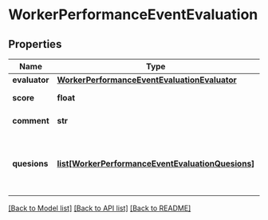# WorkerPerformanceEventEvaluation

## Properties
Name | Type | Description | Notes
------------ | ------------- | ------------- | -------------
**evaluator** | [**WorkerPerformanceEventEvaluationEvaluator**](WorkerPerformanceEventEvaluationEvaluator.md) |  | [optional] 
**score** | **float** | Score out of 10 | [optional] 
**comment** | **str** | Free text comment | [optional] 
**quesions** | [**list[WorkerPerformanceEventEvaluationQuesions]**](WorkerPerformanceEventEvaluationQuesions.md) | List of questions and answers froman evaluator | [optional] 

[[Back to Model list]](../README.md#documentation-for-models) [[Back to API list]](../README.md#documentation-for-api-endpoints) [[Back to README]](../README.md)


